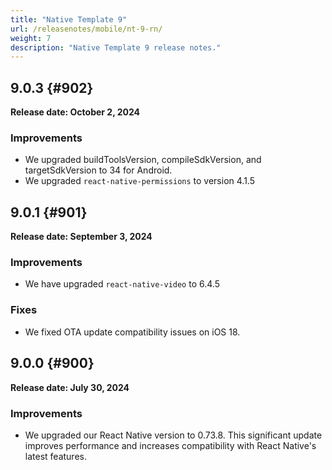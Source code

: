 ```yaml
---
title: "Native Template 9"
url: /releasenotes/mobile/nt-9-rn/
weight: 7
description: "Native Template 9 release notes."
---
```

## 9.0.3 {#902}

**Release date: October 2, 2024**

### Improvements

  * We upgraded buildToolsVersion, compileSdkVersion, and targetSdkVersion to 34 for Android.
  * We upgraded `react-native-permissions` to version 4.1.5
 
## 9.0.1 {#901}

**Release date: September 3, 2024**

### Improvements

* We have upgraded `react-native-video` to 6.4.5

### Fixes

* We fixed OTA update compatibility issues on iOS 18.

## 9.0.0 {#900}

**Release date: July 30, 2024**

### Improvements

* We upgraded our React Native version to 0.73.8. This significant update improves performance and increases compatibility with React Native's latest features.
